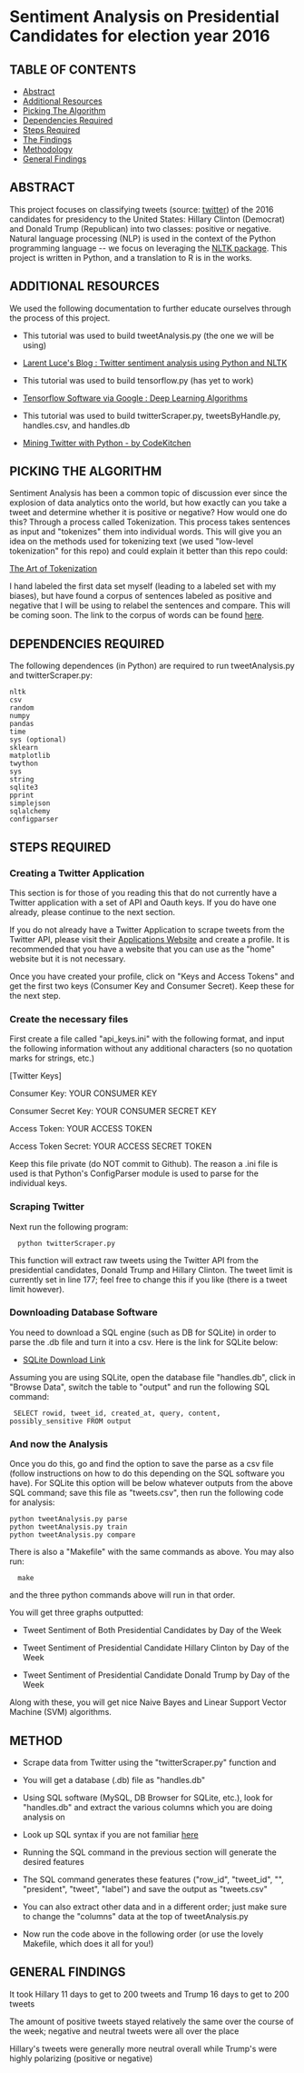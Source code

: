 # Sentiment Analysis on Presidential Candidates for election year 2016

## TABLE OF CONTENTS

* [Abstract](#Abstract)
* [Additional Resources](#Additional-Resources)
* [Picking The Algorithm](#Picking-The-Algorithm)
* [Dependencies Required](#Dependencies-Required)
* [Steps Required](#Steps-Required)
* [The Findings](#And-now-the-Analysis)
* [Methodology](#Method)
* [General Findings](#General-Findings])

## ABSTRACT

This project focuses on classifying tweets (source: [twitter](https://twitter.com)) of the 2016 candidates for presidency to the United States: Hillary Clinton (Democrat) and Donald Trump (Republican) into two classes: positive or negative. Natural language processing (NLP) is used in the context of the Python programming language -- we focus on leveraging the [NLTK package](http://www.nltk.org/). 
This project is written in Python, and a translation to R is in the works.

## ADDITIONAL RESOURCES

We used the following documentation to further educate ourselves through the process of this project.

 - This tutorial was used to build tweetAnalysis.py (the one we will be using)

 - [Larent Luce's Blog : Twitter sentiment analysis using Python and NLTK](http://www.laurentluce.com/posts/twitter-sentiment-analysis-using-python-and-nltk/)

 - This tutorial was used to build tensorflow.py (has yet to work)

 - [Tensorflow Software via Google : Deep Learning Algorithms](https://www.tensorflow.org/)

 - This tutorial was used to build twitterScraper.py, tweetsByHandle.py, handles.csv, and handles.db

 - [Mining Twitter with Python - by CodeKitchen](http://web.mit.edu/aizhan/www/twitter_api_workshop/#/)

## PICKING THE ALGORITHM

Sentiment Analysis has been a common topic of discussion ever since the explosion of data analytics onto the world, but how exactly can you take a tweet and determine whether it is positive or negative? How would one do this? Through a process called Tokenization. This process takes sentences as input and "tokenizes" them into individual words. This will give you an idea on the methods used for tokenizing text (we used "low-level tokenization" for this repo) and could explain it better than this repo could:

[The Art of Tokenization](https://www.ibm.com/developerworks/community/blogs/nlp/entry/tokenization?lang=en)

I hand labeled the first data set myself (leading to a labeled set with my biases), but have found a corpus of sentences labeled as positive and negative that
I will be using to relabel the sentences and compare. This will be coming soon. The link to the corpus of words can be found [here](https://archive.ics.uci.edu/ml/datasets/Sentiment+Labelled+Sentences).

## DEPENDENCIES REQUIRED

The following dependences (in Python) are required to run tweetAnalysis.py and twitterScraper.py:

    nltk 
    csv
    random
    numpy
    pandas
    time
    sys (optional)
    sklearn
    matplotlib
    twython
    sys
    string
    sqlite3
    pprint
    simplejson
    sqlalchemy
    configparser
	
## STEPS REQUIRED

### Creating a Twitter Application

This section is for those of you reading this that do not currently have a Twitter application with a set of API and Oauth keys. If you do have one already, please continue to the next section.

If you do not already have a Twitter Application to scrape tweets from the Twitter API, please visit their [Applications Website](https://apps.twitter.com/) and create a profile. It is recommended that you have a website that you can use as the "home" website but it is not necessary. 

Once you have created your profile, click on "Keys and Access Tokens" and get the first two keys (Consumer Key and Consumer Secret). Keep these for the next step.

### Create the necessary files

First create a file called "api_keys.ini" with the following format, and input the following information without any additional characters (so no quotation marks for strings, etc.)

[Twitter Keys]

Consumer Key: YOUR CONSUMER KEY

Consumer Secret Key: YOUR CONSUMER SECRET KEY

Access Token: YOUR ACCESS TOKEN

Access Token Secret: YOUR ACCESS SECRET TOKEN

Keep this file private (do NOT commit to Github). The reason a .ini file is used is that Python's ConfigParser module is used to parse for the individual keys.

### Scraping Twitter

Next run the following program:
      
      python twitterScraper.py

This function will extract raw tweets using the Twitter API from the presidential candidates, Donald Trump and Hillary Clinton. The tweet limit is currently set in line 177; feel free to change this if you like (there is a tweet limit however).

### Downloading Database Software

You need to download a SQL engine (such as DB for SQLite) in order to parse the .db file and turn it into a csv. Here is the link for SQLite below:

- [SQLite Download Link](https://www.sqlite.org/download.html)

Assuming you are using SQLite, open the database file "handles.db", click in "Browse Data", switch the table to "output" and run the following SQL command:

     SELECT rowid, tweet_id, created_at, query, content, possibly_sensitive FROM output

### And now the Analysis

Once you do this, go and find the option to save the parse as a csv file (follow instructions on how to do this depending on the SQL software you have). For SQLite this option will be below whatever outputs from the above SQL command; save this file as "tweets.csv", then run the following code for analysis:

    python tweetAnalysis.py parse
    python tweetAnalysis.py train
    python tweetAnalysis.py compare
    
There is also a "Makefile" with the same commands as above. You may also run:

      make

and the three python commands above will run in that order.

You will get three graphs outputted:

 - Tweet Sentiment of Both Presidential Candidates by Day of the Week

 - Tweet Sentiment of Presidential Candidate Hillary Clinton by Day of the Week

 - Tweet Sentiment of Presidential Candidate Donald Trump by Day of the Week

Along with these, you will get nice Naive Bayes and Linear Support Vector Machine (SVM) algorithms. 

## METHOD

 - Scrape data from Twitter using the "twitterScraper.py" function and 

 - You will get a database (.db) file as "handles.db"

 - Using SQL software (MySQL, DB Browser for SQLite, etc.), look for "handles.db" and extract the various columns which you are doing analysis on

 - Look up SQL syntax if you are not familiar [here](http://www.w3schools.com/sql/)

 - Running the SQL command in the previous section will generate the desired features

 - The SQL command generates these features ("row_id", "tweet_id", "", "president", "tweet", "label") and save the output as "tweets.csv"

 - You can also extract other data and in a different order; just make sure to change the "columns" data at the top of tweetAnalysis.py

 - Now run the code above in the following order (or use the lovely Makefile, which does it all for you!)


## GENERAL FINDINGS 

It took Hillary 11 days to get to 200 tweets and Trump 16 days to get to 200 tweets

The amount of positive tweets stayed relatively the same over the course of the week; negative and neutral tweets were all over the place

Hillary's tweets were generally more neutral overall while Trump's were highly polarizing (positive or negative)